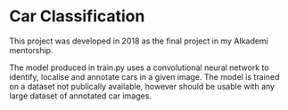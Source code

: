 # Car Classification

This project was developed in 2018 as the final project in my AIkademi mentorship.

The model produced in train.py uses a convolutional neural network to identify, localise and annotate cars in a given image. The model is trained on a dataset not publically available, however should be usable with any large dataset of annotated car images.
